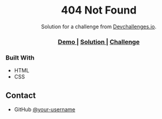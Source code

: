 <!-- Please update value in the {}  -->

<h1 align="center">404 Not Found</h1>

<div align="center">
   Solution for a challenge from  <a href="http://devchallenges.io" target="_blank">Devchallenges.io</a>.
</div>

<div align="center">
  <h3>
    <a href="https://404-notfound-be.netlify.app/">
      Demo
    </a>
    <span> | </span>
    <a href="https://github.com/brunesp/404-Not-found">
      Solution
    </a>
    <span> | </span>
    <a href="https://devchallenges.io/challenges/wBunSb7FPrIepJZAg0sY">
      Challenge
    </a>
  </h3>
</div>


<!-- OVERVIEW -->

### Built With

<!-- This section should list any major frameworks that you built your project using. Here are a few examples.-->

- HTML
- CSS

## Contact

- GitHub [@your-username](https://github.com/brunesp)
